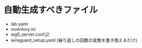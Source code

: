 # 自動生成すべきファイル
- lab.yaml
- inventory.ini
- wg0_server.conf.j2
- wireguard_setup.yaml (繰り返しの回数の変数を書き換えるだけ)